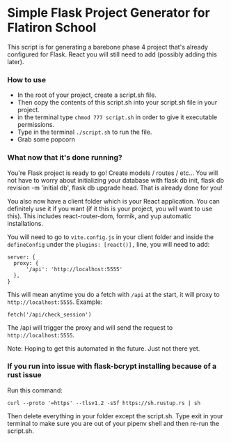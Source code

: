# Simple Flask Project Generator for Flatiron School

This script is for generating a barebone phase 4 project that's already configured for Flask. React you will still need to add (possibly adding this later).

### How to use

* In the root of your project, create a script.sh file.
* Then copy the contents of this script.sh into your script.sh file in your project.
* in the terminal type `chmod 777 script.sh` in order to give it executable permissions.
* Type in the terminal `./script.sh` to run the file.
* Grab some popcorn

### What now that it's done running?

You're Flask project is ready to go! Create models / routes / etc... You will not have to worry about initializing your database with flask db init, flask db revision -m 'initial db', flask db upgrade head. That is already done for you!

You also now have a client folder which is your React application. You can definitely use it if you want (if it this is your project, you will want to use this). This includes react-router-dom, formik, and yup automatic installations.

You will need to go to `vite.config.js` in your client folder and inside the `defineConfig` under the `plugins: [react()],` line, you will need to add:

```
server: {
  proxy: {
      '/api': 'http://localhost:5555'
  },
}

```

This will mean anytime you do a fetch with `/api` at the start, it will proxy to `http://localhost:5555`. Example:

```
fetch('/api/check_session')
```

The /api will trigger the proxy and will send the request to `http://localhost:5555`.

Note: Hoping to get this automated in the future. Just not there yet.

### If you run into issue with flask-bcrypt installing because of a rust issue

Run this command:
```
curl --proto '=https' --tlsv1.2 -sSf https://sh.rustup.rs | sh
```

Then delete everything in your folder except the script.sh. Type exit in your terminal to make sure you are out of your pipenv shell and then re-run the script.sh.